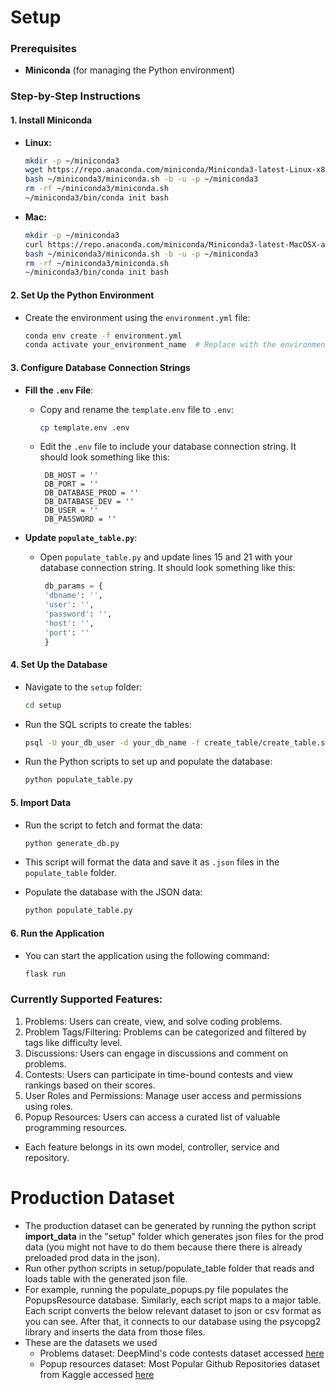 # Setup

### Prerequisites
- **Miniconda** (for managing the Python environment)

### Step-by-Step Instructions

#### 1. **Install Miniconda**
   - **Linux:**
     ```bash
     mkdir -p ~/miniconda3
     wget https://repo.anaconda.com/miniconda/Miniconda3-latest-Linux-x86_64.sh -O ~/miniconda3/miniconda.sh
     bash ~/miniconda3/miniconda.sh -b -u -p ~/miniconda3
     rm -rf ~/miniconda3/miniconda.sh
     ~/miniconda3/bin/conda init bash
     ```
   - **Mac:**
     ```bash
     mkdir -p ~/miniconda3
     curl https://repo.anaconda.com/miniconda/Miniconda3-latest-MacOSX-arm64.sh -o ~/miniconda3/miniconda.sh
     bash ~/miniconda3/miniconda.sh -b -u -p ~/miniconda3
     rm -rf ~/miniconda3/miniconda.sh
     ~/miniconda3/bin/conda init bash
     ```

#### 2. **Set Up the Python Environment**
   - Create the environment using the `environment.yml` file:
     ```bash
     conda env create -f environment.yml
     conda activate your_environment_name  # Replace with the environment name specified in environment.yml
     ```

#### 3. **Configure Database Connection Strings**
   - **Fill the `.env` File**:
     - Copy and rename the `template.env` file to `.env`:
       ```bash
       cp template.env .env
       ```
     - Edit the `.env` file to include your database connection string. It should look something like this:
       ```
        DB_HOST = ''
        DB_PORT = ''
        DB_DATABASE_PROD = ''
        DB_DATABASE_DEV = ''
        DB_USER = ''
        DB_PASSWORD = ''
        ```

   - **Update `populate_table.py`**:
     - Open `populate_table.py` and update lines 15 and 21 with your database connection string. It should look something like this:
       ```python
        db_params = {
        'dbname': '',
        'user': '',
        'password': '',
        'host': '',
        'port': ''
        }
       ```

#### 4. **Set Up the Database**
   - Navigate to the `setup` folder:
     ```bash
     cd setup
     ```

   - Run the SQL scripts to create the tables:
     ```bash
     psql -U your_db_user -d your_db_name -f create_table/create_table.sql
     ```

   - Run the Python scripts to set up and populate the database:
     ```bash
     python populate_table.py
     ```

#### 5. **Import Data**
   - Run the script to fetch and format the data:
     ```bash
     python generate_db.py
     ```
   - This script will format the data and save it as `.json` files in the `populate_table` folder.

   - Populate the database with the JSON data:
     ```bash
     python populate_table.py
     ```

#### 6. **Run the Application**
   - You can start the application using the following command:
     ```bash
     flask run
     ```

### Currently Supported Features:
1. Problems: Users can create, view, and solve coding problems.
2. Problem Tags/Filtering: Problems can be categorized and filtered by tags like difficulty level.
3. Discussions: Users can engage in discussions and comment on problems.
4. Contests: Users can participate in time-bound contests and view rankings based on their scores.
5. User Roles and Permissions: Manage user access and permissions using roles.
6. Popup Resources: Users can access a curated list of valuable programming resources.
- Each feature belongs in its own model, controller, service and repository.


# Production Dataset
- The production dataset can be generated by running the python script **import_data** in the "setup" folder which generates json files for the prod data (you might not have to do them because there there is already preloaded prod data in the json).
- Run other python scripts in setup/populate_table folder that reads and loads table with the generated json file.
- For example, running the populate_popups.py file populates the PopupsResource database. Similarly, each script maps to a major table. Each script converts the below relevant dataset to json or csv format as you can see. After that, it connects to our database using the psycopg2 library and inserts the data from those files.
- These are the datasets we used
   - Problems dataset: DeepMind's code contests dataset accessed [here](https://huggingface.co/datasets/deepmind/code_contests)
   - Popup resources dataset: Most Popular Github Repositories dataset from Kaggle accessed [here](https://www.kaggle.com/datasets/donbarbos/github-repos)




